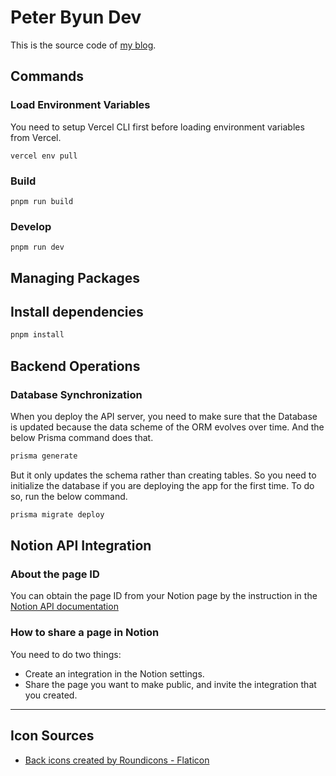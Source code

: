# Peter Byun Dev

This is the source code of [my blog](https://peter-byun.dev). <br />

## Commands

### Load Environment Variables

You need to setup Vercel CLI first before loading environment variables from Vercel.

```
vercel env pull
```

### Build

```
pnpm run build
```

### Develop

```
pnpm run dev
```

## Managing Packages

## Install dependencies

```sh
pnpm install
```

## Backend Operations

### Database Synchronization

When you deploy the API server, you need to make sure that the Database is updated because the data scheme of the ORM evolves over time.
And the below Prisma command does that.

```bash
prisma generate
```

But it only updates the schema rather than creating tables.
So you need to initialize the database if you are deploying the app for the first time. To do so, run the below command.

```bash
prisma migrate deploy
```

## Notion API Integration

### About the page ID

You can obtain the page ID from your Notion page by the instruction in the [Notion API documentation](https://developers.notion.com/docs/working-with-page-content#creating-a-page-with-content)

### How to share a page in Notion

You need to do two things:

- Create an integration in the Notion settings.
- Share the page you want to make public, and invite the integration that you created.

---

## Icon Sources

- <a href="https://www.flaticon.com/free-icons/back" title="back icons">Back icons created by Roundicons - Flaticon</a>
